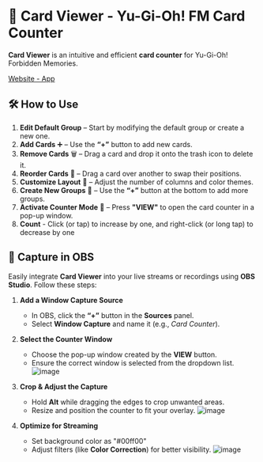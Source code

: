 # 🎴 Card Viewer - Yu-Gi-Oh! FM Card Counter  

**Card Viewer** is an intuitive and efficient **card counter** for Yu-Gi-Oh! Forbidden Memories.  

<a href="https://lukadevv.github.io/card-viewer/">Website - App</a>

## 🛠️ How to Use  
1. **Edit Default Group** – Start by modifying the default group or create a new one.  
2. **Add Cards** ➕ – Use the **“+”** button to add new cards.  
3. **Remove Cards** 🗑️ – Drag a card and drop it onto the trash icon to delete it.  
4. **Reorder Cards** 🔄 – Drag a card over another to swap their positions.  
5. **Customize Layout** 🎨 – Adjust the number of columns and color themes.  
6. **Create New Groups** 📁 – Use the **“+”** button at the bottom to add more groups.  
7. **Activate Counter Mode** 👀 – Press **"VIEW"** to open the card counter in a pop-up window.
8. **Count** - Click (or tap) to increase by one, and right-click (or long tap) to decrease by one

## 🎥 Capture in OBS  

Easily integrate **Card Viewer** into your live streams or recordings using **OBS Studio**. Follow these steps:  

1. **Add a Window Capture Source**  
   - In OBS, click the **“+”** button in the **Sources** panel.  
   - Select **Window Capture** and name it (e.g., *Card Counter*).  

2. **Select the Counter Window**  
   - Choose the pop-up window created by the **VIEW** button.  
   - Ensure the correct window is selected from the dropdown list.
![image](https://github.com/user-attachments/assets/a7b33494-b636-407b-a7ab-2207233a7d0a)

3. **Crop & Adjust the Capture**  
   - Hold **Alt** while dragging the edges to crop unwanted areas.  
   - Resize and position the counter to fit your overlay.
![image](https://github.com/user-attachments/assets/11d52d92-b172-4897-bf52-e353c250be05)


4. **Optimize for Streaming**
   - Set background color as "#00ff00"
   - Adjust filters (like **Color Correction**) for better visibility.
![image](https://github.com/user-attachments/assets/1e141100-b1cd-4465-b5c1-ba83f4dc1bdc)
